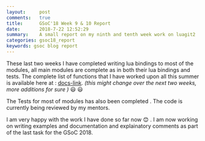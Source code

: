 ```yaml
---
layout:     post
comments:   true
title:      GSoC'18 Week 9 & 10 Report
date:       2018-7-22 12:52:29
summary:    A small report on my ninth and tenth week work on luagit2  
categories: gsoc18_report
keywords: gsoc blog report
---
```


These last two weeks I have completed writing lua bindings to most of the modules, all main modules are 
complete as in both their lua bindings and tests. The complete list of 
functions that I have worked upon all this summer is available here at : 
[docs-link](https://docs.google.com/document/d/1UxPh6gXlJzzQ1XyftjqV7B3cpYoQV-mAvp9nZFj_Etw/edit?usp=sharing). _(this 
might change over the next two weeks, more additions for sure )_ :smiley: :smiley:

The Tests for most of modules has also been completed . The code is currently being reviewed by my 
mentors.

I am very happy with the work I have done so far now :blush: . I am now working on writing examples and 
documentation and explainatory comments as part of the last task for the GSoC 2018.

